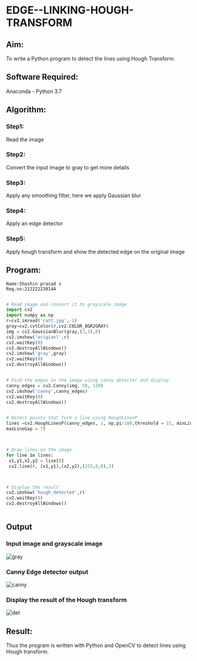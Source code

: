 # EDGE--LINKING-HOUGH-TRANSFORM
## Aim:
To write a Python program to detect the lines using Hough Transform.

## Software Required:
Anaconda - Python 3.7

## Algorithm:
### Step1:
Read the image

### Step2:
Convert the input image to gray to get more details

### Step3:
Apply any smoothing filter, here we apply Gaussian blur

### Step4:
Apply an edge detector

### Step5:
Apply hough transform and show the detected edge on the original image


## Program:
```
Name:Shashin prasad s
Reg.no:212222230144
```
```Python

# Read image and convert it to grayscale image
import cv2
import numpy as np
r=cv2.imread('catt.jpg',-1)
gray=cv2.cvtColor(r,cv2.COLOR_BGR2GRAY)
img = cv2.GaussianBlur(gray,(3,3),0)
cv2.imshow('origianl',r)
cv2.waitKey(0)
cv2.destroyAllWindows()
cv2.imshow('gray',gray)
cv2.waitKey(0)
cv2.destroyAllWindows()


# Find the edges in the image using canny detector and display
canny_edges = cv2.Canny(img, 50, 120)
cv2.imshow('canny',canny_edges)
cv2.waitKey(0)
cv2.destroyAllWindows()


# Detect points that form a line using HoughLinesP
lines =cv2.HoughLinesP(canny_edges, 1, np.pi/180,threshold = 15, minLineLength =5 ,
maxLineGap = 7)



# Draw lines on the image
for line in lines:
 x1,y1,x2,y2 = line[0]
 cv2.line(r, (x1,y1),(x2,y2),(255,0,0),3)



# Display the result
cv2.imshow('hough_detected',r)
cv2.waitKey(0)
cv2.destroyAllWindows()



```
## Output

### Input image and grayscale image
![gray](https://github.com/JEEVAABI/EDGE--LINKING-HOUGH-TRANSFORM/assets/93427098/439083fb-e2a7-40b9-ae23-c2168c8e8440)


### Canny Edge detector output
![canny](https://github.com/JEEVAABI/EDGE--LINKING-HOUGH-TRANSFORM/assets/93427098/ec7e0880-d7fa-446b-ae52-7e7e0bce53c0)



### Display the result of the Hough transform
![det](https://github.com/JEEVAABI/EDGE--LINKING-HOUGH-TRANSFORM/assets/93427098/5744c6ec-2e49-4f6a-aeb8-6d66e47b3931)




## Result:
Thus the program is written with Python and OpenCV to detect lines using Hough transform. 
